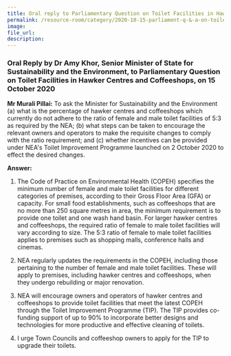 ```yaml
---  
title: Oral reply to Parliamentary Question on Toilet Facilities in Hawker Centres and Coffeeshops by Dr Amy Khor, Senior Minister of State for Sustainability and the Environment  
permalink: /resource-room/category/2020-10-15-parliament-q-&-a-on-toilet-facilities-in-hawker-centres-and-coffeeshops/  
image:  
file_url:  
description:  
---  
```


### Oral Reply by Dr Amy Khor, Senior Minister of State for Sustainability and the Environment, to Parliamentary Question on Toilet Facilities in Hawker Centres and Coffeeshops, on 15 October 2020  

**Mr Murali Pillai:** To ask the Minister for Sustainability and the Environment (a) what is the percentage of hawker centres and coffeeshops which currently do not adhere to the ratio of female and male toilet facilities of 5:3 as required by the NEA; (b) what steps can be taken to encourage the relevant owners and operators to make the requisite changes to comply with the ratio requirement; and (c) whether incentives can be provided under NEA's Toilet Improvement Programme launched on 2 October 2020 to effect the desired changes.  

**Answer:**  

1.	The Code of Practice on Environmental Health (COPEH) specifies the minimum number of female and male toilet facilities for different categories of premises, according to their Gross Floor Area (GFA) or capacity. For small food establishments, such as coffeeshops that are no more than 250 square metres in area, the minimum requirement is to provide one toilet and one wash hand basin. For larger hawker centres and coffeeshops, the required ratio of female to male toilet facilities will vary according to size. The 5:3 ratio of female to male toilet facilities applies to premises such as shopping malls, conference halls and cinemas.  

2.	NEA regularly updates the requirements in the COPEH, including those pertaining to the number of female and male toilet facilities. These will apply to premises, including hawker centres and coffeeshops, when they undergo rebuilding or major renovation.  

3.	NEA will encourage owners and operators of hawker centres and coffeeshops to provide toilet facilities that meet the latest COPEH through the Toilet Improvement Programme (TIP). The TIP provides co-funding support of up to 90% to incorporate better designs and technologies for more productive and effective cleaning of toilets.  

4.	I urge Town Councils and coffeeshop owners to apply for the TIP to upgrade their toilets.  
